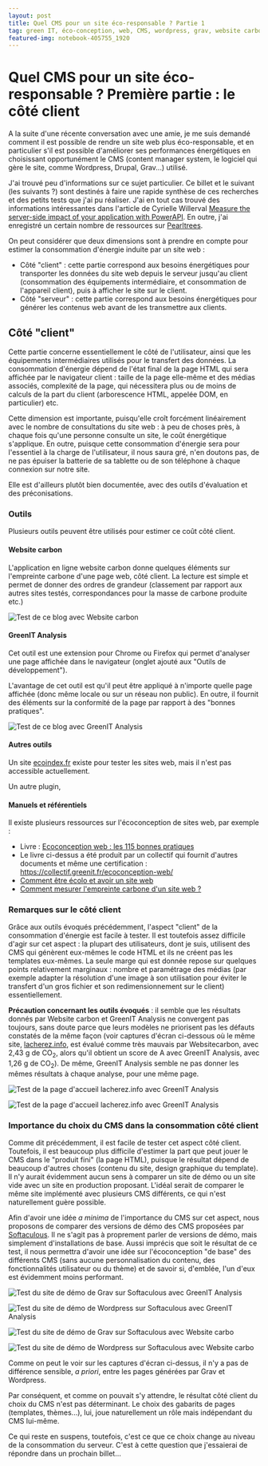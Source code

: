 ```yaml
---
layout: post
title: Quel CMS pour un site éco-responsable ? Partie 1
tag: green IT, éco-conception, web, CMS, wordpress, grav, website carbon, bilan carbone, consommation électrique, écologie, réchauffement climatique, éco-responsable
featured-img: notebook-405755_1920
---
```

# Quel CMS pour un site éco-responsable ? Première partie : le côté client

A la suite d'une récente conversation avec une amie, je me suis demandé comment il est possible de rendre un site web plus éco-responsable, et en particulier s'il est possible d'améliorer ses performances énergétiques en choisissant opportunément le CMS (content manager system, le logiciel qui gère le site, comme Wordpress, Drupal, Grav...) utilisé.

J'ai trouvé peu d'informations sur ce sujet particulier. Ce billet et le suivant (les suivants ?) sont destinés à faire une rapide synthèse de ces recherches et des petits tests que j'ai pu réaliser. J'ai en tout cas trouvé des informations intéressantes dans l'article de Cyrielle Willerval [Measure the server-side impact of your application with PowerAPI](https://blog.theodo.com/2020/05/greenit-measure-server-energy-consumption-powerapi/). En outre, j'ai enregistré un certain nombre de ressources sur [Pearltrees](https://www.pearltrees.com/blacherez/eco-conception-web/id41173117).


On peut considérer que deux dimensions sont à prendre en compte pour estimer la consommation d'énergie induite par un site web :

- Côté "client" : cette partie correspond aux besoins énergétiques pour transporter les données du site web depuis le serveur jusqu'au client (consommation des équipements intermédiaire, et consommation de l'appareil client), puis à afficher le site sur le client.
- Côté "serveur" : cette partie correspond aux besoins énergétiques pour générer les contenus web avant de les transmettre aux clients.

## Côté "client"

Cette partie concerne essentiellement le côté de l'utilisateur, ainsi que les équipements intermédiaires utilisés pour le transfert des données. La consommation d'énergie dépend de l'état final de la page HTML qui sera affichée par le navigateur client : taille de la page elle-même et des médias associés, complexité de la page, qui nécessitera plus ou de moins de calculs de la part du client (arborescence HTML, appelée DOM, en particulier) etc.

Cette dimension est importante, puisqu'elle croît forcément linéairement avec le nombre de consultations du site web : à peu de choses près, à chaque fois qu'une personne consulte un site, le coût énergétique s'applique. En outre, puisque cette consommation d'énergie sera pour l'essentiel à la charge de l'utilisateur, il nous saura gré, n'en doutons pas, de ne pas épuiser la batterie de sa tablette ou de son téléphone à chaque connexion sur notre site.

Elle est d'ailleurs plutôt bien documentée, avec des outils d'évaluation et des préconisations.

### Outils

Plusieurs outils peuvent être utilisés pour estimer ce coût côté client.

#### Website carbon

L'application en ligne website carbon donne quelques éléments sur l'empreinte carbone d'une page web, côté client. La lecture est simple et permet de donner des ordres de grandeur (classement par rapport aux autres sites testés, correspondances pour la masse de carbone produite etc.)

![Test de ce blog avec Website carbon](/assets/img/posts/websitecarbon_outils.png)

#### GreenIT Analysis

Cet outil est une extension pour Chrome ou Firefox qui permet d'analyser une page affichée dans le navigateur (onglet ajouté aux "Outils de développement").

L'avantage de cet outil est qu'il peut être appliqué à n'importe quelle page affichée (donc même locale ou sur un réseau non public). En outre, il fournit des éléments sur la conformité de la page par rapport à des "bonnes pratiques".

![Test de ce blog avec GreenIT Analysis](/assets/img/posts/greenit_outils.png)

#### Autres outils

Un site [ecoindex.fr](http://www.ecoindex.fr/) existe pour tester les sites web, mais il n'est pas accessible actuellement.

Un autre plugin,

#### Manuels et référentiels

Il existe plusieurs ressources sur l'écoconception de sites web, par exemple :

- Livre : [Ecoconception web : les 115 bonnes pratiques](https://ecoconceptionweb.com/)
- Le livre ci-dessus a été produit par un collectif qui fournit d'autres documents et même une certification : https://collectif.greenit.fr/ecoconception-web/
- [Comment être écolo et avoir un site web](https://constantin-boulanger.fr/comment-etre-ecolo-et-avoir-un-site-web/)
- [Comment mesurer l'empreinte carbone d'un site web ?](https://www.adimeo.com/blog/comment-mesurer-l-empreinte-carbone-d-un-site-web)


### Remarques sur le côté client

Grâce aux outils évoqués précédemment, l'aspect "client" de la consommation d'énergie est facile à tester. Il est toutefois assez difficile d'agir sur cet aspect : la plupart des utilisateurs, dont je suis, utilisent des CMS qui génèrent eux-mêmes le code HTML et ils ne créent pas les templates eux-mêmes. La seule marge qui est donnée repose sur quelques points relativement marginaux : nombre et paramétrage des médias (par exemple adapter la résolution d'une image à son utilisation pour éviter le transfert d'un gros fichier et son redimensionnement sur le client) essentiellement.

**Précaution concernant les outils évoqués** : il semble que les résultats donnés par Website carbon et GreenIT Analysis ne convergent pas toujours, sans doute parce que leurs modèles ne priorisent pas les défauts constatés de la même façon (voir captures d'écran ci-dessous où le même site, [lacherez.info](https://lacherez.info), est évalué comme très mauvais par Websitecarbon, avec 2,43 g de CO<sub>2</sub>, alors qu'il obtient un score de A avec GreenIT Analysis, avec 1,26 g de CO<sub>2</sub>). De même, GreenIT Analysis semble ne pas donner les mêmes résultats à chaque analyse, pour une même page.

![Test de la page d'accueil lacherez.info avec GreenIT Analysis](/assets/img/posts/greenit_lacherez.png)

![Test de la page d'accueil lacherez.info avec GreenIT Analysis](/assets/img/posts/websitecarbon_lacherez.png)

### Importance du choix du CMS dans la consommation côté client

Comme dit précédemment, il est facile de tester cet aspect côté client. Toutefois, il est beaucoup plus difficile d'estimer la part que peut jouer le CMS dans le "produit fini" (la page HTML), puisque le résultat dépend de beaucoup d'autres choses (contenu du site, design graphique du template). Il n'y aurait évidemment aucun sens à comparer un site de démo ou un site vide avec un site en production proposant. L'idéal serait de comparer le même site implémenté avec plusieurs CMS différents, ce qui n'est naturellement guère possible.

Afin d'avoir une idée *a minima* de l'importance du CMS sur cet aspect, nous proposons de comparer des versions de démo des CMS proposées par [Softaculous](https://www.softaculous.com/). Il ne s'agit pas à proprement parler de versions de démo, mais simplement d'installations de base. Aussi imprécis que soit le résultat de ce test, il nous permettra d'avoir une idée sur l'écoconception "de base" des différents CMS (sans aucune personnalisation du contenu, des fonctionnalités utilisateur ou du thème) et de savoir si, d'emblée, l'un d'eux est évidemment moins performant.

![Test du site de démo de Grav sur Softaculous avec GreenIT Analysis](/assets/img/posts/greenit_grav.png)

![Test du site de démo de Wordpress sur Softaculous avec GreenIT Analysis](/assets/img/posts/greenit_wp.png)


![Test du site de démo de Grav sur Softaculous avec Website carbo](/assets/img/posts/websitecarbon_grav.png)

![Test du site de démo de Wordpress sur Softaculous avec Website carbo](/assets/img/posts/websitecarbon_wp.png)

Comme on peut le voir sur les captures d'écran ci-dessus, il n'y a pas de différence sensible, *a priori*, entre les pages générées par Grav et Wordpress.


Par conséquent, et comme on pouvait s'y attendre, le résultat côté client du choix du CMS n'est pas déterminant. Le choix des gabarits de pages (templates, thèmes...), lui, joue naturellement un rôle mais indépendant du CMS lui-même.

Ce qui reste en suspens, toutefois, c'est ce que ce choix change au niveau de la consommation du serveur. C'est à cette question que j'essaierai de répondre dans un prochain billet...
